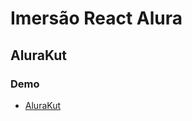 # Imersão React Alura

## AluraKut

### Demo

-   [AluraKut](https://alurakut-five-tau.vercel.app/)
